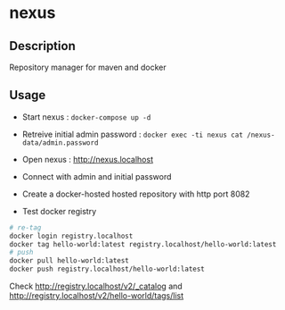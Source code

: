 # nexus

## Description

Repository manager for maven and docker

## Usage

* Start nexus : `docker-compose up -d`

* Retreive initial admin password : `docker exec -ti nexus cat /nexus-data/admin.password`

* Open nexus : http://nexus.localhost

* Connect with admin and initial password

* Create a docker-hosted hosted repository with http port 8082

* Test docker registry

```bash
# re-tag
docker login registry.localhost
docker tag hello-world:latest registry.localhost/hello-world:latest
# push
docker pull hello-world:latest
docker push registry.localhost/hello-world:latest
```

Check http://registry.localhost/v2/_catalog and http://registry.localhost/v2/hello-world/tags/list



